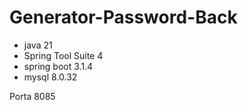 # Generator-Password-Back

- java 21
- Spring Tool Suite 4
- spring boot 3.1.4
- mysql 8.0.32

Porta 8085
